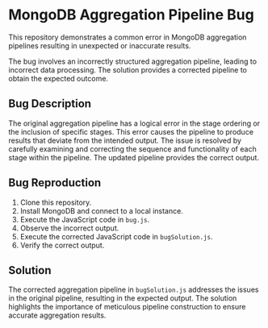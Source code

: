 # MongoDB Aggregation Pipeline Bug
This repository demonstrates a common error in MongoDB aggregation pipelines resulting in unexpected or inaccurate results.

The bug involves an incorrectly structured aggregation pipeline, leading to incorrect data processing. The solution provides a corrected pipeline to obtain the expected outcome.

## Bug Description
The original aggregation pipeline has a logical error in the stage ordering or the inclusion of specific stages. This error causes the pipeline to produce results that deviate from the intended output. The issue is resolved by carefully examining and correcting the sequence and functionality of each stage within the pipeline.  The updated pipeline provides the correct output. 

## Bug Reproduction
1. Clone this repository.
2. Install MongoDB and connect to a local instance.
3. Execute the JavaScript code in `bug.js`.
4. Observe the incorrect output.
5. Execute the corrected JavaScript code in `bugSolution.js`.
6. Verify the correct output.

## Solution
The corrected aggregation pipeline in `bugSolution.js` addresses the issues in the original pipeline, resulting in the expected output. The solution highlights the importance of meticulous pipeline construction to ensure accurate aggregation results.